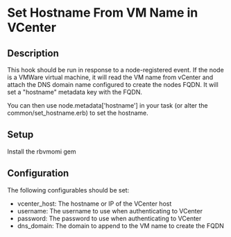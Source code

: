 # Set Hostname From VM Name in VCenter

## Description
This hook should be run in response to a node-registered event.  If the node is a VMWare virtual machine, it will read the VM name from vCenter and attach the DNS domain name configured to create the nodes FQDN.  It will set a "hostname" metadata key with the FQDN.

You can then use node.metadata['hostname'] in your task (or alter the common/set_hostname.erb) to set the hostname.

## Setup
Install the rbvmomi gem

## Configuration
The following configurables should be set:
   * vcenter_host: The hostname or IP of the VCenter host
   * username: The username to use when authenticating to VCenter
   * password: The password to use when authenticating to VCenter
   * dns_domain: The domain to append to the VM name to create the FQDN
